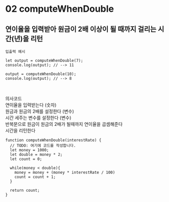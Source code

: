 # 02 computeWhenDouble

## 연이율을 입력받아 원금이 2배 이상이 될 때까지 걸리는 시간(년)을 리턴 <br/>

```
입출력 예시

let output = computeWhenDouble(7);
console.log(output); // --> 11

output = computeWhenDouble(10);
console.log(output); // --> 8
```
<br/>

의사코드 <br/>
연이율을 입력받는다 (숫자) <br/>
원금과 원금의 2배를 설정한다 (변수) <br/>
시간 세주는 변수를 설정한다 (변수) <br/>
반복문으로 원금이 원금의 2배가 될때까지 연이율을 곱셈해준다 <br/>
시간을 리턴한다 <br/>

```
function computeWhenDouble(interestRate) {
  // TODO: 여기에 코드를 작성합니다.
  let money = 1000;
  let double = money * 2;
  let count = 0;

  while(money < double){
    money = money + (money * interestRate / 100)
    count = count + 1;
  }

  return count;
}
```